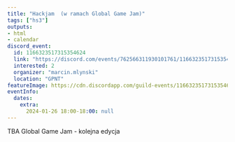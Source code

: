 ```yaml
---
title: "Hackjam  (w ramach Global Game Jam)"
tags: ["hs3"]
outputs:
- html
- calendar
discord_event:
  id: 1166323517315354624
  link: "https://discord.com/events/762566311930101761/1166323517315354624"
  interested: 2
  organizer: "marcin.mlynski"
  location: "GPNT"
featureImage: https://cdn.discordapp.com/guild-events/1166323517315354624/04bd0db6cb04828ef41c5deee65370d0.png?size=1024
eventInfo:
  dates:
    extra:
      2024-01-26 18:00-18:00: null
---
```

TBA
Global Game Jam - kolejna edycja
